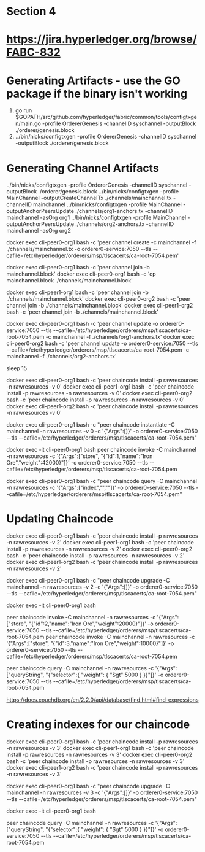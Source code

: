 Section 4
=======
# https://jira.hyperledger.org/browse/FABC-832


# Generating Artifacts - use the GO package if the binary isn't working
1. go run $GOPATH/src/github.com/hyperledger/fabric/common/tools/configtxgen/main.go -profile OrdererGenesis -channelID syschannel -outputBlock ./orderer/genesis.block
2. ../bin/nicks/configtxgen -profile OrdererGenesis -channelID syschannel -outputBlock ./orderer/genesis.block


# Generating Channel Artifacts
../bin/nicks/configtxgen -profile OrdererGenesis -channelID syschannel -outputBlock ./orderer/genesis.block
../bin/nicks/configtxgen -profile MainChannel -outputCreateChannelTx ./channels/mainchannel.tx -channelID mainchannel
../bin/nicks/configtxgen -profile MainChannel -outputAnchorPeersUpdate ./channels/org1-anchors.tx -channelID mainchannel -asOrg org1
../bin/nicks/configtxgen -profile MainChannel -outputAnchorPeersUpdate ./channels/org2-anchors.tx -channelID mainchannel -asOrg org2


docker exec cli-peer0-org1 bash -c 'peer channel create -c mainchannel -f ./channels/mainchannel.tx -o orderer0-service:7050 --tls --cafile=/etc/hyperledger/orderers/msp/tlscacerts/ca-root-7054.pem'


docker exec cli-peer0-org1 bash -c 'peer channel join -b mainchannel.block'
docker exec cli-peer0-org1 bash -c 'cp mainchannel.block ./channels/mainchannel.block'

docker exec cli-peer1-org1 bash -c 'peer channel join -b ./channels/mainchannel.block'
docker exec cli-peer0-org2 bash -c 'peer channel join -b ./channels/mainchannel.block'
docker exec cli-peer1-org2 bash -c 'peer channel join -b ./channels/mainchannel.block'

docker exec cli-peer0-org1 bash -c 'peer channel update -o orderer0-service:7050 --tls --cafile=/etc/hyperledger/orderers/msp/tlscacerts/ca-root-7054.pem -c mainchannel -f ./channels/org1-anchors.tx'
docker exec cli-peer0-org2 bash -c 'peer channel update -o orderer0-service:7050 --tls --cafile=/etc/hyperledger/orderers/msp/tlscacerts/ca-root-7054.pem -c mainchannel -f ./channels/org2-anchors.tx'

sleep 15

docker exec cli-peer0-org1 bash -c 'peer chaincode install -p rawresources -n rawresources -v 0'
docker exec cli-peer1-org1 bash -c 'peer chaincode install -p rawresources -n rawresources -v 0'
docker exec cli-peer0-org2 bash -c 'peer chaincode install -p rawresources -n rawresources -v 0'
docker exec cli-peer1-org2 bash -c 'peer chaincode install -p rawresources -n rawresources -v 0'

docker exec cli-peer0-org1 bash -c "peer chaincode instantiate -C mainchannel -n rawresources -v 0 -c '{\"Args\":[]}' -o orderer0-service:7050 --tls --cafile=/etc/hyperledger/orderers/msp/tlscacerts/ca-root-7054.pem"


docker exec -it cli-peer0-org1 bash
peer chaincode invoke -C mainchannel -n rawresources -c '{"Args":["store", "{\"id\":1,\"name\":\"Iron Ore\",\"weight\":42000}"]}' -o orderer0-service:7050 --tls --cafile=/etc/hyperledger/orderers/msp/tlscacerts/ca-root-7054.pem


docker exec cli-peer0-org1 bash -c "peer chaincode query -C mainchannel -n rawresources -c '{\"Args\":[\"index\",\"\",\"\"]}' -o orderer0-service:7050 --tls --cafile=/etc/hyperledger/orderers/msp/tlscacerts/ca-root-7054.pem"

# Updating Chaincode


docker exec cli-peer0-org1 bash -c 'peer chaincode install -p rawresources -n rawresources -v 2'
docker exec cli-peer1-org1 bash -c 'peer chaincode install -p rawresources -n rawresources -v 2'
docker exec cli-peer0-org2 bash -c 'peer chaincode install -p rawresources -n rawresources -v 2'
docker exec cli-peer1-org2 bash -c 'peer chaincode install -p rawresources -n rawresources -v 2'

docker exec cli-peer0-org1 bash -c "peer chaincode upgrade -C mainchannel -n rawresources -v 2 -c '{\"Args\":[]}' -o orderer0-service:7050 --tls --cafile=/etc/hyperledger/orderers/msp/tlscacerts/ca-root-7054.pem"


docker exec -it cli-peer0-org1 bash

peer chaincode invoke -C mainchannel -n rawresources -c '{"Args":["store", "{\"id\":2,\"name\":\"Iron Ore\",\"weight\":20000}"]}' -o orderer0-service:7050 --tls --cafile=/etc/hyperledger/orderers/msp/tlscacerts/ca-root-7054.pem
peer chaincode invoke -C mainchannel -n rawresources -c '{"Args":["store", "{\"id\":3,\"name\":\"Iron Ore\",\"weight\":10000}"]}' -o orderer0-service:7050 --tls --cafile=/etc/hyperledger/orderers/msp/tlscacerts/ca-root-7054.pem

peer chaincode query -C mainchannel -n rawresources -c '{"Args":["queryString", "{\"selector\":{ \"weight\": { \"$gt\":5000 } }}"]}' -o orderer0-service:7050 --tls --cafile=/etc/hyperledger/orderers/msp/tlscacerts/ca-root-7054.pem

https://docs.couchdb.org/en/2.2.0/api/database/find.html#find-expressions


# Creating indexes for our chaincode


docker exec cli-peer0-org1 bash -c 'peer chaincode install -p rawresources -n rawresources -v 3'
docker exec cli-peer1-org1 bash -c 'peer chaincode install -p rawresources -n rawresources -v 3'
docker exec cli-peer0-org2 bash -c 'peer chaincode install -p rawresources -n rawresources -v 3'
docker exec cli-peer1-org2 bash -c 'peer chaincode install -p rawresources -n rawresources -v 3'

docker exec cli-peer0-org1 bash -c "peer chaincode upgrade -C mainchannel -n rawresources -v 3 -c '{\"Args\":[]}' -o orderer0-service:7050 --tls --cafile=/etc/hyperledger/orderers/msp/tlscacerts/ca-root-7054.pem"

docker exec -it cli-peer0-org1 bash

peer chaincode query -C mainchannel -n rawresources -c '{"Args":["queryString", "{\"selector\":{ \"weight\": { \"$gt\":5000 } }}"]}' -o orderer0-service:7050 --tls --cafile=/etc/hyperledger/orderers/msp/tlscacerts/ca-root-7054.pem

